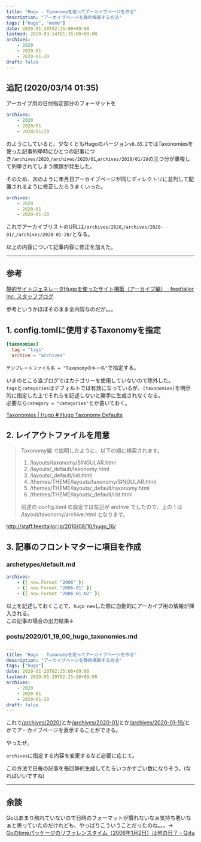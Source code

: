 ```yaml
---
title: "Hugo - Taxonomyを使ってアーカイブページを作る"
description: "アーカイブページを静的構築する方法"
tags: ["hugo", "memo"]
date: 2020-01-20T02:25:00+09:00
lastmod: 2020-03-14T01:35:00+09:00
archives:
    - 2020
    - 2020-01
    - 2020-01-20
draft: false
---
```


## 追記 (2020/03/14 01:35)

アーカイブ用の日付指定部分のフォーマットを

```yml
archives:
    - 2020
    - 2020/01
    - 2020/01/20
```

のようにしていると、少なくともHugoのバージョン`v0.65.2`ではTaxonomiesを使った記事列挙時にひとつの記事につき`/archives/2020`,`/archives/2020/01`,`archives/2020/01/20`の三つ分が重複して列挙されてしまう問題が発生した。

そのため、次のように年月日アーカイブページが同じディレクトリに並列して配置されるように修正したらうまくいった。

```yml
archives:
    - 2020
    - 2020-01
    - 2020-01-20
```

これでアーカイブリストのURLは`/archives/2020`,`/archives/2020-01/`,`/archives/2020-01-20/`となる。

以上の内容について記事内容に修正を加えた。

---

## 参考

[静的サイトジェネレータHugoを使ったサイト構築（アーカイブ編） &middot; feedtailor Inc. スタッフブログ](http://staff.feedtailor.jp/2016/08/10/hugo_16/)

参考というかほぼそのまま全内容なのだが。。。

## 1. config.tomlに使用するTaxonomyを指定

```toml
[taxonomies]
  tag = "tags"
  archive = "archives"
```

`テンプレートファイル名 = "Taxonomyのキー名"`で指定する。

いまのところ当ブログではカテゴリーを使用していないので除外した。  
`tags`と`categories`はデフォルトでは有効になっているが、`[taxonomies]`を明示的に指定した上でそれらを記述しないと勝手に生成されなくなる。  
必要なら`category = "categories"`とか書いておく。

[Taxonomies | Hugo # Hugo Taxonomy Defaults](https://gohugo.io/content-management/taxonomies/#default-taxonomies)

## 2. レイアウトファイルを用意

>Taxonomy編 で説明したように、以下の順に検索されます。
>
>1. /layouts/taxonomy/SINGULAR.html
>2. /layouts/_default/taxonomy.html
>3. /layouts/_default/list.html
>4. /themes/THEME/layouts/taxonomy/SINGULAR.html
>5. /themes/THEME/layouts/_default/taxonomy.html
>6. /themes/THEME/layouts/_default/list.html
>
>前述の config.toml の設定では左辺が archive でしたので、上の 1 は /layout/taxonomy/archive.html となります。

<http://staff.feedtailor.jp/2016/08/10/hugo_16/>

## 3. 記事のフロントマターに項目を作成

### archetypes/default.md

```yaml
archives:
    - {{ now.Format "2006" }}
    - {{ now.Format "2006-01" }}
    - {{ now.Format "2006-01-02" }}
```

以上を記述しておくことで、`hugo new`した際に自動的にアーカイブ用の情報が挿入される。  
この記事の場合の出力結果↓

### posts/2020/01_19_00_hugo_taxonomies.md

```yaml
---
title: "Hugo - Taxonomyを使ってアーカイブページを作る"
description: "アーカイブページを静的構築する方法"
tags: ["hugo"]
date: 2020-01-20T02:25:00+09:00
lastmod: 2020-01-20T02:25:00+09:00
archives:
    - 2020
    - 2020-01
    - 2020-01-20
draft: false
---
```

これで[/archives/2020/](/archives/2020/)とか[/archives/2020-01/](/archives/2020-01/)とか[/archives/2020-01-19/](/archives/2020-01-19/)とかでアーカイブページを表示することができる。

やったぜ。

`archives`に指定する内容を変更するなど必要に応じて。

この方法で日毎の記事を毎回静的生成してたらいつかすごい数になりそう。(なればいいですね)

---

## 余談

Goはあまり触れていないので日時のフォーマットが慣れないなぁ気持ち悪いなぁと思っていたのだけれども、やっぱりこういうことだったのね。。。→  
[Goのtimeパッケージのリファレンスタイム（2006年1月2日）は何の日？ - Qiita](https://qiita.com/ruiu/items/5936b4c3bd6eb487c182)
